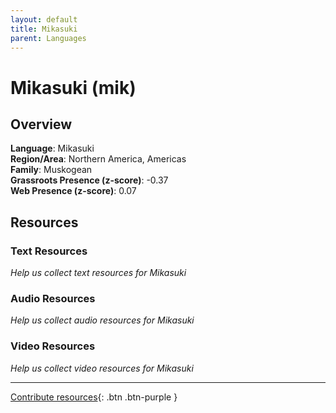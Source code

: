 ```yaml
---
layout: default
title: Mikasuki
parent: Languages
---
```


# Mikasuki (mik)

## Overview

**Language**: Mikasuki  
**Region/Area**: Northern America, Americas  
**Family**: Muskogean  
**Grassroots Presence (z-score)**: -0.37  
**Web Presence (z-score)**: 0.07  

## Resources

### Text Resources
*Help us collect text resources for Mikasuki*

### Audio Resources
*Help us collect audio resources for Mikasuki*

### Video Resources
*Help us collect video resources for Mikasuki*

---

[Contribute resources](https://forms.office.com/e/1SfLJx3u1r){: .btn .btn-purple }
